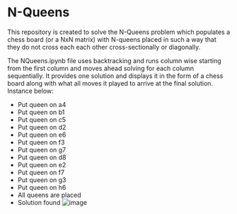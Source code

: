 # N-Queens
This repository is created to solve the N-Queens problem which populates a chess board (or a NxN matrix) with N-queens placed in such a way that they do not cross each each other cross-sectionally or diagonally. 

The NQueens.ipynb file uses backtracking and runs column wise starting from the first column and moves ahead solving for each column sequentially. It provides one solution and displays it in the form of a chess board along with what all moves it played to arrive at the final solution. Instance below:
- Put queen on a4
- Put queen on b1
- Put queen on c5
- Put queen on d2
- Put queen on e6
- Put queen on f3
- Put queen on g7
- Put queen on d8
- Put queen on e2
- Put queen on f7
- Put queen on g3
- Put queen on h6
- All queens are placed
- Solution found
![image](https://github.com/user-attachments/assets/19a217fb-1c36-4589-bcaf-3134aba7e34b)


